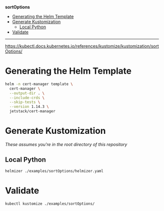 **sortOptions**

- [Generating the Helm Template](#generating-the-helm-template)
- [Generate Kustomization](#generate-kustomization)
  - [Local Python](#local-python)
- [Validate](#validate)

---

https://kubectl.docs.kubernetes.io/references/kustomize/kustomization/sortOptions/

# Generating the Helm Template

```bash
helm -n cert-manager template \
  cert-manager \
  --output-dir . \
  --include-crds \
  --skip-tests \
  --version 1.14.3 \
  jetstack/cert-manager
```

# Generate Kustomization

_These assumes you're in the root directory of this repository_

## Local Python

```bash
helmizer ./examples/sortOptions/helmizer.yaml
```

# Validate

```bash
kubectl kustomize ./examples/sortOptions/
```
